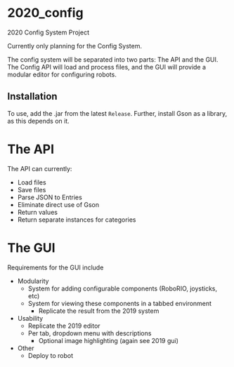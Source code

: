 # 2020_config
 2020 Config System Project
 
 Currently only planning for the Config System.
 
 The config system will be separated into two parts: The API and the GUI. The Config API will load and process files, and the GUI will provide a modular
editor for configuring robots.

## Installation
 To use, add the .jar from the latest `Release`. Further, install Gson as a library, as this depends on it.
 
# The API
 The API can currently:
 * Load files
 * Save files
 * Parse JSON to Entries
 * Eliminate direct use of Gson
 * Return values
 * Return separate instances for categories

 # The GUI
  Requirements for the GUI include
  * Modularity
    * System for adding configurable components (RoboRIO, joysticks, etc)
	* System for viewing these components in a tabbed environment
	  * Replicate the result from the 2019 system
  * Usability
    * Replicate the 2019 editor
	* Per tab, dropdown menu with descriptions
	  * Optional image highlighting (again see 2019 gui)
  * Other
    * Deploy to robot
